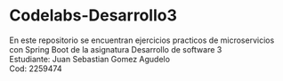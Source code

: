# Codelabs-Desarrollo3
En este repositorio se encuentran ejercicios practicos de microservicios con Spring Boot de la asignatura Desarrollo de software 3  
Estudiante: Juan Sebastian Gomez Agudelo  
Cod: 2259474
